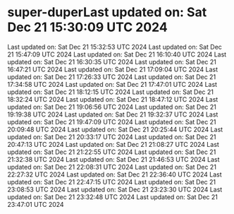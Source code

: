 # super-duperLast updated on: Sat Dec 21 15:30:09 UTC 2024
Last updated on: Sat Dec 21 15:32:53 UTC 2024
Last updated on: Sat Dec 21 15:47:09 UTC 2024
Last updated on: Sat Dec 21 16:10:40 UTC 2024
Last updated on: Sat Dec 21 16:30:35 UTC 2024
Last updated on: Sat Dec 21 16:47:21 UTC 2024
Last updated on: Sat Dec 21 17:09:04 UTC 2024
Last updated on: Sat Dec 21 17:26:33 UTC 2024
Last updated on: Sat Dec 21 17:34:58 UTC 2024
Last updated on: Sat Dec 21 17:47:01 UTC 2024
Last updated on: Sat Dec 21 18:12:15 UTC 2024
Last updated on: Sat Dec 21 18:32:24 UTC 2024
Last updated on: Sat Dec 21 18:47:12 UTC 2024
Last updated on: Sat Dec 21 19:06:56 UTC 2024
Last updated on: Sat Dec 21 19:19:38 UTC 2024
Last updated on: Sat Dec 21 19:32:37 UTC 2024
Last updated on: Sat Dec 21 19:47:09 UTC 2024
Last updated on: Sat Dec 21 20:09:48 UTC 2024
Last updated on: Sat Dec 21 20:25:44 UTC 2024
Last updated on: Sat Dec 21 20:33:17 UTC 2024
Last updated on: Sat Dec 21 20:47:13 UTC 2024
Last updated on: Sat Dec 21 21:08:27 UTC 2024
Last updated on: Sat Dec 21 21:22:55 UTC 2024
Last updated on: Sat Dec 21 21:32:38 UTC 2024
Last updated on: Sat Dec 21 21:46:53 UTC 2024
Last updated on: Sat Dec 21 22:08:31 UTC 2024
Last updated on: Sat Dec 21 22:27:32 UTC 2024
Last updated on: Sat Dec 21 22:36:40 UTC 2024
Last updated on: Sat Dec 21 22:47:15 UTC 2024
Last updated on: Sat Dec 21 23:08:53 UTC 2024
Last updated on: Sat Dec 21 23:23:30 UTC 2024
Last updated on: Sat Dec 21 23:32:48 UTC 2024
Last updated on: Sat Dec 21 23:47:01 UTC 2024
